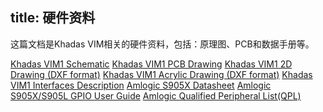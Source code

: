 title: 硬件资料
---

这篇文档是Khadas VIM相关的硬件资料，包括：原理图、PCB和数据手册等。

[Khadas VIM1 Schematic](http://www.mediafire.com/file/g23br7h202o8g8r/Vim_V12_Sch.pdf)
[Khadas VIM1 PCB Drawing](http://www.mediafire.com/file/grcfvpoe6k5g4mi/Vim_V12_Silk.pdf)
[Khadas VIM1 2D Drawing (DXF format)](http://www.mediafire.com/file/u6d9amb2904ctnm/Vim.dxf)
[Khadas VIM1 Acrylic Drawing (DXF format)](http://www.mediafire.com/file/5dhgmljjxjfpf33/Vim_Acrylic_top-bottom.7z)
[Khadas VIM1 Interfaces Description](http://docs.khadas.com/basics/VimInterfaces/)
[Amlogic S905X Datasheet](http://www.mediafire.com/file/5bpt054va5ut7v9/S905X_Datasheet_V0.3_20170314publicversion-Wesion.pdf)
[Amlogic S905X/S905L GPIO User Guide](http://www.mediafire.com/file/sj8doy9vcsgg290/Amlogic_S905X_S905L_GPIO_User_Guide_V0.2-Wesion.pdf)
[Amlogic Qualified Peripheral List(QPL)](http://www.mediafire.com/file/lm472dag03ddeku/Amlogic_STB_Release_V3.3_QPL20170609-Wesion.pdf)

